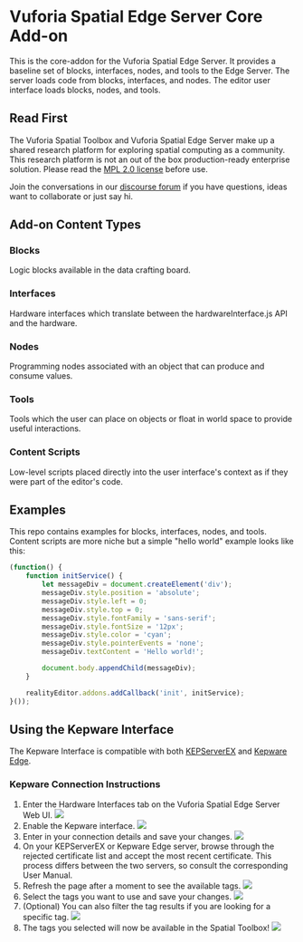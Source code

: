 # Vuforia Spatial Edge Server Core Add-on

This is the core-addon for the Vuforia Spatial Edge Server. It provides a
baseline set of blocks, interfaces, nodes, and tools to the Edge Server. The
server loads code from blocks, interfaces, and nodes. The editor user interface
loads blocks, nodes, and tools.

## Read First
The Vuforia Spatial Toolbox and Vuforia Spatial Edge Server make up a shared research platform for exploring spatial computing as a community. This research platform is not an out of the box production-ready enterprise solution. Please read the [MPL 2.0 license](LICENSE) before use.

Join the conversations in our [discourse forum](https://forum.spatialtoolbox.vuforia.com) if you have questions, ideas want to collaborate or just say hi.

## Add-on Content Types

### Blocks

Logic blocks available in the data crafting board.

### Interfaces

Hardware interfaces which translate between the hardwareInterface.js API and
the hardware.

### Nodes

Programming nodes associated with an object that can produce and consume
values.

### Tools

Tools which the user can place on objects or float in world space to provide
useful interactions.

### Content Scripts

Low-level scripts placed directly into the user interface's context as if they
were part of the editor's code.


## Examples

This repo contains examples for blocks, interfaces, nodes, and tools. Content
scripts are more niche but a simple "hello world" example looks like this:

```javascript
(function() {
    function initService() {
        let messageDiv = document.createElement('div');
        messageDiv.style.position = 'absolute';
        messageDiv.style.left = 0;
        messageDiv.style.top = 0;
        messageDiv.style.fontFamily = 'sans-serif';
        messageDiv.style.fontSize = '12px';
        messageDiv.style.color = 'cyan';
        messageDiv.style.pointerEvents = 'none';
        messageDiv.textContent = 'Hello world!';

        document.body.appendChild(messageDiv);
    }

    realityEditor.addons.addCallback('init', initService);
}());
```

## Using the Kepware Interface

The Kepware Interface is compatible with both [KEPServerEX](https://www.kepware.com/en-us/products/kepserverex/) and [Kepware Edge](https://www.kepware.com/en-us/products/thingworx-kepware-edge/).

### Kepware Connection Instructions
1. Enter the Hardware Interfaces tab on the Vuforia Spatial Edge Server Web UI.
![](interfaces/kepware/images/kepA.png)
2. Enable the Kepware interface.
![](interfaces/kepware/images/kepB.png)
3. Enter in your connection details and save your changes.
![](interfaces/kepware/images/kepC.png)
4. On your KEPServerEX or Kepware Edge server, browse through the rejected certificate list and accept the most recent certificate. This process differs between the two servers, so consult the corresponding User Manual.
5. Refresh the page after a moment to see the available tags.
![](interfaces/kepware/images/kepD.png)
6. Select the tags you want to use and save your changes.
![](interfaces/kepware/images/kepE.png)
7. (Optional) You can also filter the tag results if you are looking for a specific tag. 
![](interfaces/kepware/images/kepF.png) 
8. The tags you selected will now be available in the Spatial Toolbox!
![](interfaces/kepware/images/kepG.png)
